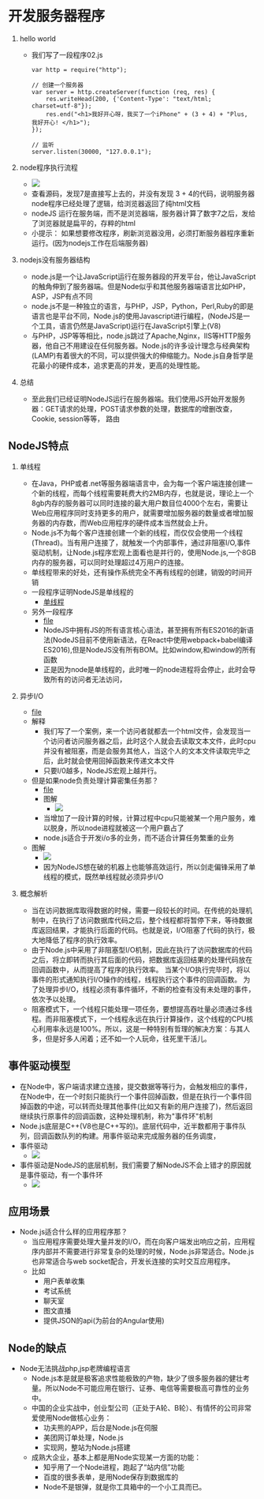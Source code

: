 # 开发服务器程序
1. hello world
    * 我们写了一段程序02.js
        ```
        var http = require("http");

        // 创建一个服务器
        var server = http.createServer(function (req, res) {
            res.writeHead(200, {'Content-Type': "text/html; charset=utf-8"});
            res.end("<h1>我好开心呀，我买了一个iPhone" + (3 + 4) + "Plus, 我好开心! </h1>");
        });
        
        // 监听
        server.listen(30000, "127.0.0.1");
        ```
2. node程序执行流程
    * ![](img/01_node程序执行流程.png)
    * 查看源码，发现7是直接写上去的，并没有发现 3 + 4的代码，说明服务器node程序已经处理了逻辑，给浏览器返回了纯html文档
    * nodeJS 运行在服务端，而不是浏览器端，服务器计算了数字7之后，发给了浏览器就是扁平的，存粹的html
    * 小提示： 如果想要修改程序，刷新浏览器没用，必须打断服务器程序重新运行。(因为nodejs工作在后端服务器)
    
3. nodejs没有服务器结构
    * node.js是一个让JavaScript运行在服务器段的开发平台，他让JavaScript的触角伸到了服务器端。但是Node似乎和其他服务器端语言比如PHP，ASP，JSP有点不同
    * node.js不是一种独立的语言，与PHP，JSP，Python，Perl,Ruby的即是语言也是平台不同，Node.js的使用Javascript进行编程，(NodeJS是一个工具，语言仍然是JavaScript)运行在JavaScript引擎上(V8)
    * 与PHP，JSP等等相比，node.js跳过了Apache,Nginx，IIS等HTTP服务器，他自己不用建设在任何服务器。Node.js的许多设计理念与经典架构(LAMP)有着很大的不同，可以提供强大的伸缩能力。Node.js自身哲学是花最小的硬件成本，追求更高的并发，更高的处理性能。
 
4. 总结
    * 至此我们已经证明NodeJS运行在服务器端。我们使用JS开始开发服务器：GET请求的处理，POST请求参数的处理，数据库的增删改查， Cookie, session等等， 路由
    

## NodeJS特点
1. 单线程
    * 在Java，PHP或者.net等服务器端语言中，会为每一个客户端连接创建一个新的线程，而每个线程需要耗费大约2MB内存，也就是说，理论上一个8gb内存的服务器可以同时连接的最大用户数目位4000个左右，需要让Web应用程序同时支持更多的用户，就需要增加服务器的数量或者增加服务器的内存数，而Web应用程序的硬件成本当然就会上升。
    * Node.js不为每个客户连接创建一个新的线程，而仅仅会使用一个线程(Thread)。当有用户连接了，就触发一个内部事件，通过非阻塞I/O,事件驱动机制，让Node.js程序宏观上面看也是并行的，使用Node.js,一个8GB内存的服务器，可以同时处理超过4万用户的连接。
    * 单线程带来的好处，还有操作系统完全不再有线程的创建，销毁的时间开销
    * 一段程序证明NodeJS是单线程的
        * [单线程](file/02_node_是单线程的.js)
    * 另外一段程序
        * [file](file/03_可能会出现错误.js)
        * NodeJS中拥有JS的所有语言核心语法，甚至拥有所有ES2016的新语法(NodeJS目前不使用新语法，在React中使用webpack+babel编译ES2016),但是NodeJS没有所有BOM。比如window,和window的所有函数
        * 正是因为node是单线程的，此时唯一的node进程将会停止，此时会导致所有的访问者无法访问，
    
2. 异步I/O
    * [file](file/04_show_file.js)
    * 解释
        * 我们写了一个案例，来一个访问者就都去一个html文件，会发现当一个访问者访问服务器之后，此时这个人就会去读取文本文件，此时cpu并没有被阻塞，而是会服务其他人，当这个人的文本文件读取完毕之后，此时就会使用回掉函数来传递文本文件
        * 只要I/0越多，NodeJS宏观上越并行。
    * 但是如果node负责处理计算密集任务那？
        * [file](file/05_show_file.js)
        * 图解
            * ![](img/02_node处理计算密集型任务.png)
        * 当增加了一段计算的时候，计算过程中cpu只能被某一个用户服务，难以脱身，所以node进程就被这一个用户霸占了
        * node.js适合于开发i/o多的业务，而不适合计算任务繁重的业务
    * 图解
        * ![](img/03_多线程并行和非阻塞io方式并行.png)
        * 因为NodeJS想在破的机器上也能够高效运行，所以剑走偏锋采用了单线程的模式，既然单线程就必须异步I/O
    
3. 概念解析
    * 当在访问数据库取得数据的时候，需要一段较长的时间。在传统的处理机制中，在执行了访问数据库代码之后，整个线程都将暂停下来，等待数据库返回结果，才能执行后面的代码。也就是说，I/O阻塞了代码的执行，极大地降低了程序的执行效率。
    * 由于Node.js中采用了非阻塞型I/O机制，因此在执行了访问数据库的代码之后，将立即转而执行其后面的代码，把数据库返回结果的处理代码放在回调函数中，从而提高了程序的执行效率。
当某个I/O执行完毕时，将以事件的形式通知执行I/O操作的线程，线程执行这个事件的回调函数。 为了处理异步I/O，线程必须有事件循环，不断的检查有没有未处理的事件，依次予以处理。
    * 阻塞模式下，一个线程只能处理一项任务，要想提高吞吐量必须通过多线程。而非阻塞模式下，一个线程永远在执行计算操作，这个线程的CPU核心利用率永远是100%。所以，这是一种特别有哲理的解决方案：与其人多，但是好多人闲着；还不如一个人玩命，往死里干活儿。

  
## 事件驱动模型
* 在Node中，客户端请求建立连接，提交数据等等行为，会触发相应的事件，在Node中，在一个时刻只能执行一个事件回掉函数，但是在执行一个事件回掉函数的中途，可以转而处理其他事件(比如又有新的用户连接了)，然后返回继续执行原事件的回调函数，这种处理机制，称为"事件环"机制
* Node.js底层是C++(V8也是C++写的)。底层代码中，近半数都用于事件队列，回调函数队列的构建。用事件驱动来完成服务器的任务调度，
* 事件驱动
    * ![](img/04_事件驱动.png)
* 事件驱动是NodeJS的底层机制，我们需要了解NodeJS不会上错才的原因就是事件驱动，有一个事件环
    * ![](img/05_事件环.png)

## 应用场景
* Node.js适合什么样的应用程序那？
    * 当应用程序需要处理大量并发的I/O，而在向客户端发出响应之前，应用程序内部并不需要进行非常复杂的处理的时候，Node.js非常适合。Node.js也非常适合与web socket配合，开发长连接的实时交互应用程序。
    * 比如
        * 用户表单收集
        * 考试系统
        * 聊天室
        * 图文直播
        * 提供JSON的api(为前台的Angular使用)


## Node的缺点
* Node无法挑战php,jsp老牌编程语言
    * Node.js本是就是极客追求性能极致的产物，缺少了很多服务器的健壮考量。所以Node不可能应用在银行、证券、电信等需要极高可靠性的业务中。
    * 中国的企业实战中，创业型公司（正处于A轮、B轮）、有情怀的公司非常爱使用Node做核心业务：
        * 功夫熊的APP，后台是Node.js在伺服
        * 美团网订单处理，Node.js
        * 实现网，整站为Node.js搭建
    * 成熟大企业，基本上都是用Node实现某一方面的功能：
        * 知乎用了一个Node进程，跑起了“站内信”功能
        * 百度的很多表单，是用Node保存到数据库的
        * Node不是银弹，就是你工具箱中的一个小工具而已。

